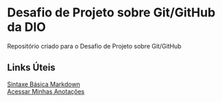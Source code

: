 # Desafio de Projeto sobre Git/GitHub da DIO
Repositório criado para o Desafio de Projeto sobre Git/GitHub

## Links Úteis
[Sintaxe Básica Markdown](https://www.markdownguide.org/basic-syntax/)
<br>
[Acessar Minhas Anotações](https://github.com/johnhoffmannsantos/dio-desafio-github-primeiro-repositorio/blob/main/Introdu%C3%A7%C3%A3o%20ao%20Git%20e%20Github/anotacoes.md)
